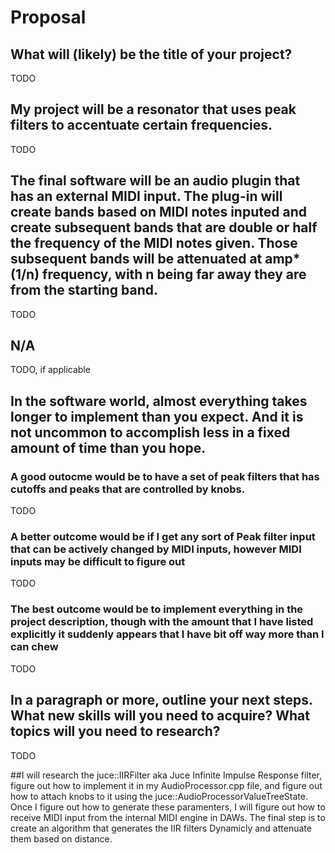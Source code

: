 # Proposal

## What will (likely) be the title of your project?

TODO

## My project will be a resonator that uses peak filters to accentuate certain frequencies.

TODO

## The final software will be an audio plugin that has an external MIDI input. The plug-in will create bands based on MIDI notes inputed and create subsequent bands that are double or half the frequency of the MIDI notes given. Those subsequent bands will be attenuated at amp*(1/n) frequency, with n  being far away they are from the starting band. 

TODO

## N/A

TODO, if applicable

## In the software world, almost everything takes longer to implement than you expect. And it is not uncommon to accomplish less in a fixed amount of time than you hope.

### A good outocme would be to have a set of peak filters that has cutoffs and peaks that are controlled by knobs.
TODO

### A better outcome would be if I get any sort of Peak filter input that can be actively changed by MIDI inputs, however MIDI inputs may be difficult to figure out

TODO

### The best outcome would be to implement everything in the project description, though with the amount that I have listed explicitly it suddenly appears that I have bit off way more than I can chew

TODO

## In a paragraph or more, outline your next steps. What new skills will you need to acquire? What topics will you need to research?

TODO

##I will research the juce::IIRFilter aka Juce Infinite Impulse Response filter, figure out how to implement it in my AudioProcessor.cpp file, and figure out how to attach knobs to it using the juce::AudioProcessorValueTreeState. Once I figure out how to generate these paramenters, I will figure out how to receive MIDI input from the internal MIDI engine in DAWs. The final step is to create an algorithm that generates the IIR filters Dynamicly and attenuate them based on distance.
